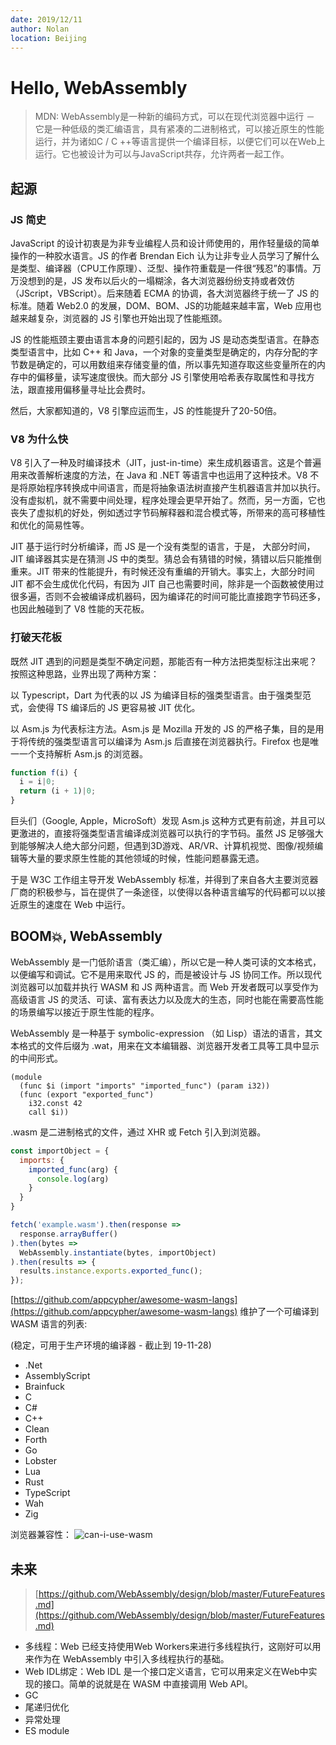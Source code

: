 ```yaml
---
date: 2019/12/11
author: Nolan
location: Beijing
---
```

# Hello, WebAssembly

> MDN: WebAssembly是一种新的编码方式，可以在现代浏览器中运行 － 它是一种低级的类汇编语言，具有紧凑的二进制格式，可以接近原生的性能运行，并为诸如C / C ++等语言提供一个编译目标，以便它们可以在Web上运行。它也被设计为可以与JavaScript共存，允许两者一起工作。

## 起源

### JS 简史

JavaScript 的设计初衷是为非专业编程人员和设计师使用的，用作轻量级的简单操作的一种胶水语言。JS 的作者 Brendan Eich 认为让非专业人员学习了解什么是类型、编译器（CPU工作原理）、泛型、操作符重载是一件很“残忍”的事情。万万没想到的是，JS 发布以后火的一塌糊涂，各大浏览器纷纷支持或者效仿（JScript，VBScript）。后来随着 ECMA 的协调，各大浏览器终于统一了 JS 的标准。随着 Web2.0 的发展，DOM、BOM、JS的功能越来越丰富，Web 应用也越来越复杂，浏览器的 JS 引擎也开始出现了性能瓶颈。

JS 的性能瓶颈主要由语言本身的问题引起的，因为 JS 是动态类型语言。在静态类型语言中，比如 C++ 和 Java，一个对象的变量类型是确定的，内存分配的字节数是确定的，可以用数组来存储变量的值，所以事先知道存取这些变量所在的内存中的偏移量，读写速度很快。而大部分 JS 引擎使用哈希表存取属性和寻找方法，跟直接用偏移量寻址比会费时。

然后，大家都知道的，V8 引擎应运而生，JS 的性能提升了20-50倍。

### V8 为什么快

V8 引入了一种及时编译技术（JIT，just-in-time）来生成机器语言。这是个普遍用来改善解析速度的方法，在 Java 和 .NET 等语言中也运用了这种技术。V8 不是将原始程序转换成中间语言，而是将抽象语法树直接产生机器语言并加以执行。没有虚拟机，就不需要中间处理，程序处理会更早开始了。然而，另一方面，它也丧失了虚拟机的好处，例如透过字节码解释器和混合模式等，所带来的高可移植性和优化的简易性等。

JIT 基于运行时分析编译，而 JS 是一个没有类型的语言，于是， 大部分时间，JIT 编译器其实是在猜测 JS 中的类型。猜总会有猜错的时候，猜错以后只能推倒重来。JIT 带来的性能提升，有时候还没有重编的开销大。事实上，大部分时间 JIT 都不会生成优化代码，有因为 JIT 自己也需要时间，除非是一个函数被使用过很多遍，否则不会被编译成机器码，因为编译花的时间可能比直接跑字节码还多，也因此触碰到了 V8 性能的天花板。

### 打破天花板

既然 JIT 遇到的问题是类型不确定问题，那能否有一种方法把类型标注出来呢？按照这种思路，业界出现了两种方案：

以 Typescript，Dart 为代表的以 JS 为编译目标的强类型语言。由于强类型范式，会使得 TS 编译后的 JS 更容易被 JIT 优化。

以 Asm.js 为代表标注方法。Asm.js 是 Mozilla 开发的 JS 的严格子集，目的是用于将传统的强类型语言可以编译为 Asm.js 后直接在浏览器执行。Firefox 也是唯一一个支持解析 Asm.js 的浏览器。

```js
function f(i) {
  i = i|0;
  return (i + 1)|0;
}
```

巨头们（Google, Apple，MicroSoft）发现 Asm.js 这种方式更有前途，并且可以更激进的，直接将强类型语言编译成浏览器可以执行的字节码。虽然 JS 足够强大到能够解决人绝大部分问题，但遇到3D游戏、AR/VR、计算机视觉、图像/视频编辑等大量的要求原生性能的其他领域的时候，性能问题暴露无遗。

于是 W3C 工作组主导开发 WebAssembly 标准，并得到了来自各大主要浏览器厂商的积极参与，旨在提供了一条途径，以使得以各种语言编写的代码都可以以接近原生的速度在 Web 中运行。

## BOOM💥, WebAssembly

WebAssembly 是一门低阶语言（类汇编），所以它是一种人类可读的文本格式，以便编写和调试。它不是用来取代 JS 的，而是被设计与 JS 协同工作。所以现代浏览器可以加载并执行 WASM  和 JS 两种语言。而 Web 开发者既可以享受作为高级语言 JS 的灵活、可读、富有表达力以及庞大的生态，同时也能在需要高性能的场景编写以接近于原生性能的程序。

WebAssembly 是一种基于 symbolic-expression （如 Lisp）语法的语言，其文本格式的文件后缀为 .wat，用来在文本编辑器、浏览器开发者工具等工具中显示的中间形式。

```
(module
  (func $i (import "imports" "imported_func") (param i32))
  (func (export "exported_func")
    i32.const 42
    call $i))
```

.wasm 是二进制格式的文件，通过 XHR 或 Fetch 引入到浏览器。

```js
const importObject = {
  imports: {
    imported_func(arg) {
      console.log(arg)
    }
  }
}

fetch('example.wasm').then(response =>
  response.arrayBuffer()
).then(bytes =>
  WebAssembly.instantiate(bytes, importObject)
).then(results => {
  results.instance.exports.exported_func();
});
```

[https://github.com/appcypher/awesome-wasm-langs](https://github.com/appcypher/awesome-wasm-langs) 维护了一个可编译到 WASM 语言的列表:

(稳定，可用于生产环境的编译器 - 截止到 19-11-28)

+ .Net
+ AssemblyScript
+ Brainfuck
+ C
+ C#
+ C++
+ Clean
+ Forth
+ Go
+ Lobster
+ Lua
+ Rust
+ TypeScript
+ Wah
+ Zig

浏览器兼容性：
<img :src="$withBase('/images/can-i-use-wasm.webp')" alt="can-i-use-wasm">

## 未来

> [https://github.com/WebAssembly/design/blob/master/FutureFeatures.md](https://github.com/WebAssembly/design/blob/master/FutureFeatures.md)

+ 多线程：Web 已经支持使用Web Workers来进行多线程执行，这刚好可以用来作为在 WebAssembly 中引入多线程执行的基础。
+ Web IDL绑定：Web IDL 是一个接口定义语言，它可以用来定义在Web中实现的接口。简单的说就是在 WASM 中直接调用 Web API。
+ GC
+ 尾递归优化
+ 异常处理
+ ES module
